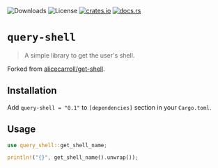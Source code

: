 ![Downloads](https://img.shields.io/crates/d/query-shell)
![License](https://img.shields.io/crates/l/query-shell)
[![crates.io](https://img.shields.io/crates/v/query-shell?logo=rust)](https://crates.io/crates/query-shell)
[![docs.rs](https://docs.rs/query-shell/badge.svg)](https://docs.rs/query-shell)

# `query-shell`

> A simple library to get the user's shell.

Forked from [alicecarroll/get-shell](https://gitlab.com/alicecarroll/get-shell).

## Installation

Add `query-shell = "0.1"` to `[dependencies]` section in your `Cargo.toml`.

## Usage

```rs
use query_shell::get_shell_name;

println!("{}", get_shell_name().unwrap());
```
